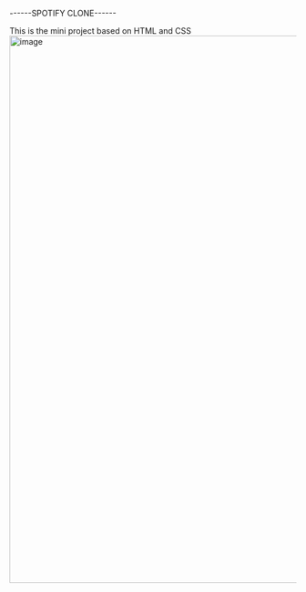 ------SPOTIFY CLONE------


This is the mini project based on HTML and CSS
<img width="960" alt="image" src="https://github.com/Siddharth038/spotify_clone/assets/144778638/7fa029b3-02d0-40ac-b840-9febf1109a6f">
